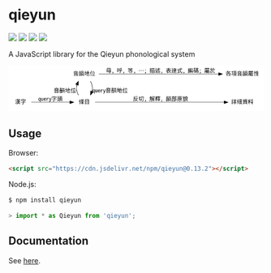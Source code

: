 # qieyun

[![](https://badge.fury.io/js/qieyun.svg)](https://www.npmjs.com/package/qieyun) [![](https://data.jsdelivr.com/v1/package/npm/qieyun/badge)](https://www.jsdelivr.com/package/npm/qieyun) [![](https://github.com/nk2028/qieyun-js/workflows/Package/badge.svg)](https://github.com/nk2028/qieyun-js/actions?query=workflow%3A%22Package%22) [![](https://api.codeclimate.com/v1/badges/fb728b8ee3531bd96e5a/maintainability)](https://codeclimate.com/github/nk2028/qieyun-js/maintainability)

A JavaScript library for the Qieyun phonological system

![library overview](https://raw.githubusercontent.com/nk2028/qieyun-js/d769a3d/demo/qieyun.png)

## Usage

Browser:

```html
<script src="https://cdn.jsdelivr.net/npm/qieyun@0.13.2"></script>
```

Node.js:

```sh
$ npm install qieyun
```

```javascript
> import * as Qieyun from 'qieyun';
```

## Documentation 

See [here](https://nk2028.shn.hk/qieyun-js/).
